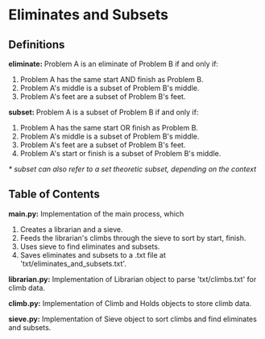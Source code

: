 # Eliminates and Subsets

## Definitions

**eliminate:** Problem A is an eliminate of Problem B if and only if:

1. Problem A has the same start AND finish as Problem B.
2. Problem A's middle is a subset of Problem B's middle.
3. Problem A's feet are a subset of Problem B's feet.

**subset:** Problem A is a subset of Problem B if and only if:

1. Problem A has the same start OR finish as Problem B.
2. Problem A's middle is a subset of Problem B's middle.
3. Problem A's feet are a subset of Problem B's feet.
4. Problem A's start or finish is a subset of Problem B's middle.

*\* subset can also refer to a set theoretic subset, depending on the context*

## Table of Contents

**main.py:** Implementation of the main process, which

1. Creates a librarian and a sieve.  
2. Feeds the librarian's climbs through the sieve to sort by start, finish.  
3. Uses sieve to find eliminates and subsets.  
4. Saves eliminates and subsets to a .txt file at 'txt/eliminates_and_subsets.txt'.  

**librarian.py:** Implementation of Librarian object to parse 'txt/climbs.txt' for climb data.  

**climb.py:** Implementation of Climb and Holds objects to store climb data.

**sieve.py:** Implementation of Sieve object to sort climbs and find eliminates and subsets.
